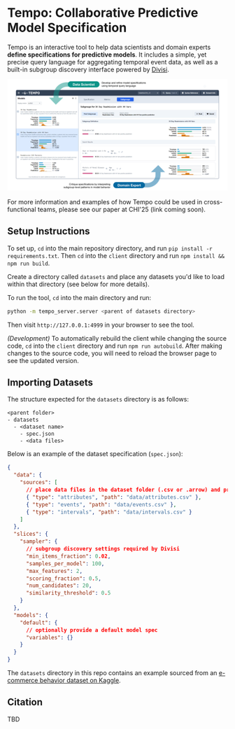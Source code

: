 # Tempo: Collaborative Predictive Model Specification

Tempo is an interactive tool to help data scientists and domain experts **define 
specifications for predictive models**. It includes a simple, yet precise query
language for aggregating temporal event data, as well as a built-in subgroup
discovery interface powered by [Divisi](https://github.com/cmudig/divisi-toolkit).

<img src="./assets/tempo_screenshot.png"/>

For more information and examples of how Tempo could be used in cross-functional
teams, please see our paper at CHI'25 (link coming soon).

## Setup Instructions

To set up, `cd` into the main repository directory, and run
`pip install -r requirements.txt`. Then `cd` into the `client` directory and run
`npm install && npm run build`.

Create a directory called `datasets` and place any datasets you'd like to load 
within that directory (see below for more details). 

To run the tool, `cd` into the main directory and run:

```bash
python -m tempo_server.server <parent of datasets directory>
```

Then visit `http://127.0.0.1:4999` in your browser to see the tool.

*(Development)* To automatically rebuild the client while changing the source code, 
`cd` into the `client` directory and run `npm run autobuild`. After making changes 
to the source code, you will need to reload the browser page to see the updated version.

## Importing Datasets 

The structure expected for the `datasets` directory is as follows:

```
<parent folder>
- datasets
  - <dataset name>
    - spec.json
    - <data files>
```

Below is an example of the dataset specification (`spec.json`):

```json
{
  "data": {
    "sources": [
      // place data files in the dataset folder (.csv or .arrow) and provide their relative paths here
      { "type": "attributes", "path": "data/attributes.csv" },
      { "type": "events", "path": "data/events.csv" },
      { "type": "intervals", "path": "data/intervals.csv" }
    ]
  },
  "slices": {
    "sampler": {
      // subgroup discovery settings required by Divisi
      "min_items_fraction": 0.02,
      "samples_per_model": 100,
      "max_features": 2,
      "scoring_fraction": 0.5,
      "num_candidates": 20,
      "similarity_threshold": 0.5
    }
  },
  "models": {
    "default": {
      // optionally provide a default model spec
      "variables": {}
    }
  }
}
```

The `datasets` directory in this repo contains an example sourced from an [e-commerce behavior dataset on Kaggle](https://www.kaggle.com/datasets/mkechinov/ecommerce-behavior-data-from-multi-category-store).


## Citation

TBD